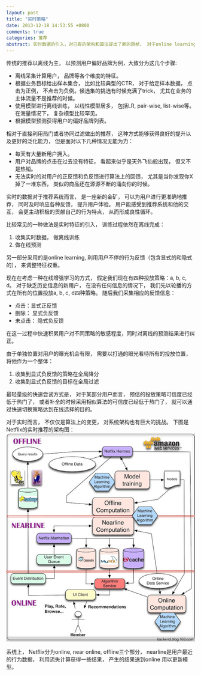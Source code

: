 ```yaml
---
layout: post
title: "实时策略"
date: 2013-12-18 14:53:55 +0800
comments: true
categories: 推荐
abstract: 实时数据的引入，对已有的架构和算法提出了新的跳帧， 对于online learning带来的红利， 我们似乎还没有准备好。 
---
```



传统的推荐以离线为主， 以预测用户偏好品牌为例，大致分为这几个步骤:

- 离线采集计算用户， 品牌等各个维度的特征。
- 根据业务目标给出样本集合， 比如比较典型的CTR， 对于给定样本数据， 点击为正例， 不点击为负例。候选集的挑选有时候充满了trick， 尤其在业务的主体流量不是推荐的时候。
- 使用模型进行离线训练， 以线性模型居多， 包括LR, pair-wise, list-wise等。在海量情况下， 复杂模型比较罕见。
- 根据模型预测获得用户的偏好品牌列表。

相对于直接利用热门或者协同过滤做出的推荐， 这种方式能够获得良好的提升以及更好的泛化能力， 但是面对以下几种情况无能为力：

* 每天有大量新用户拥入。
* 用户对品牌的点击在过去没有特征， 看起来似乎是天外飞仙般出现， 但又不是热销。 
* 无法实时的对用户的正反馈和负反馈进行算法上的回馈， 尤其是当你发现你X掉了一堆东西， 类似的商品还在源源不断的涌向你的时候。

实时的数据对于推荐系统而言， 是一座新的金矿， 可以为用户进行更准确地推荐， 同时及时响应各种反馈， 提升用户体验。 用户能感受到推荐系统和他的交互， 会更主动积极的贡献自己的行为特点， 从而形成良性循环。


比较常见的一种做法是实时特征的引入， 训练过程依然在离线完成：

1. 收集实时数据， 做离线训练
2. 做在线预测

另一部分采用的是online learning, 利用用户不停的行为反馈（包含显式的和隐式的）， 来调整特征权重。

现在在考虑一种在线增强学习的方式， 假定我们现在有四种投放策略：a, b, c, d。
对于缺乏历史信息的新用户， 在没有任何信息的情况下， 我们先以轮播的方式在所有的位置投放a, b, c, d四种策略。
随后我们采集相应的反馈信息：

* 点击：显式正反馈
* 删除： 显式负反馈
* 未点击： 隐式负反馈

在这一过程中快速积累用户对不同策略的敏感程度，同时对离线的预测结果进行纠正。

由于单独位置对用户的曝光机会有限， 需要以打通的眼光看待所有的投放位置， 将他作为一个整体：

1. 收集到显式负反馈的策略在全局降分
2. 收集到显式负反馈的目标在全局过滤

最轻量级的快速尝试方式是， 对于某部分用户而言， 预估的投放策略可信度已经低于热门了， 或者补全的时候采用相似算法的可信度已经低于热门了， 就可以通过快速切换策略达到在线选择的目的。

对于实时而言， 不仅仅是算法上的变更， 对系统架构也有巨大的挑战。
下图是Netflix的实时推荐的架构图：
![Netflix架构](../images/online系统.jpg)

系统上， Netflix分为online, near online, offline三个部分， nearline是用户最近的行为数据， 利用流失计算获得一些结果， 产生的结果送到online 用以更新模型。
